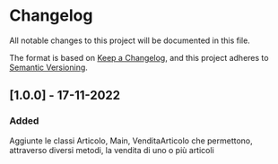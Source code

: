 # Changelog
All notable changes to this project will be documented in this file.

The format is based on [Keep a Changelog](https://keepachangelog.com/en/1.0.0/),
and this project adheres to [Semantic Versioning](https://semver.org/spec/v2.0.0.html).

## [1.0.0] - 17-11-2022
### Added
Aggiunte le classi Articolo, Main, VenditaArticolo che permettono, attraverso diversi metodi, la vendita 
di uno o più articoli
